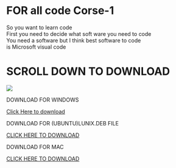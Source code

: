 

<h1> FOR all code Corse-1</h1>
<txt>So you want to learn code <br />First you need to decide what soft ware you need to code <br />You need a software but I think best software to code<br />is Microsoft visual code <br /><txt>
<h1>SCROLL DOWN TO DOWNLOAD</h1>
<img src="https://upload.wikimedia.org/wikipedia/commons/thumb/2/2d/Visual_Studio_Code_1.18_icon.svg/1200px-Visual_Studio_Code_1.18_icon.svg.png"></img>


<txt>DOWNLOAD FOR WINDOWS</txt>



<a href="https://aka.ms/win32-user-stable">Click Here to download</a>
                  


<txt>DOWNLOAD FOR (UBUNTU)LUNIX.DEB FILE </txt>



<a href="https://go.microsoft.com/fwlink/?LinkID=760868">CLICK HERE TO DOWNLOAD</a>




<txt>DOWNLOAD FOR MAC</txt>



<a href="https://go.microsoft.com/fwlink/?LinkID=620882">CLICK HERE TO DOWNLOAD</a>

